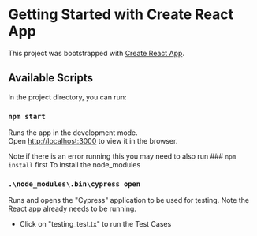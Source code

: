 # Getting Started with Create React App

This project was bootstrapped with [Create React App](https://github.com/facebook/create-react-app).

## Available Scripts

In the project directory, you can run:

### `npm start`

Runs the app in the development mode.\
Open [http://localhost:3000](http://localhost:3000) to view it in the browser.

Note if there is an error running this you may need to also run ### `npm install` first
To install the node_modules

### `.\node_modules\.bin\cypress open`

Runs and opens the "Cypress" application to be used for testing.
Note the React app already needs to be running.
- Click on "testing_test.tx" to run the Test Cases

